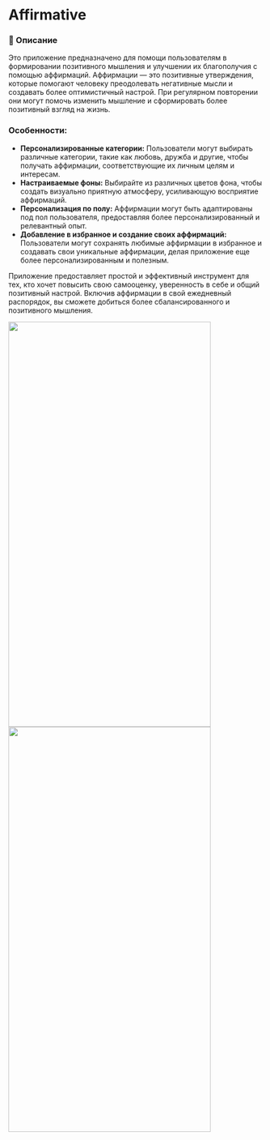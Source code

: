 # Affirmative
### 📜 Описание

Это приложение предназначено для помощи пользователям в формировании позитивного мышления и улучшении их благополучия с помощью аффирмаций. Аффирмации — это позитивные утверждения, которые помогают человеку преодолевать негативные мысли и создавать более оптимистичный настрой. При регулярном повторении они могут помочь изменить мышление и сформировать более позитивный взгляд на жизнь.

### Особенности:
- **Персонализированные категории:** Пользователи могут выбирать различные категории, такие как любовь, дружба и другие, чтобы получать аффирмации, соответствующие их личным целям и интересам.
- **Настраиваемые фоны:** Выбирайте из различных цветов фона, чтобы создать визуально приятную атмосферу, усиливающую восприятие аффирмаций.
- **Персонализация по полу:** Аффирмации могут быть адаптированы под пол пользователя, предоставляя более персонализированный и релевантный опыт.
- **Добавление в избранное и создание своих аффирмаций:** Пользователи могут сохранять любимые аффирмации в избранное и создавать свои уникальные аффирмации, делая приложение еще более персонализированным и полезным.

Приложение предоставляет простой и эффективный инструмент для тех, кто хочет повысить свою самооценку, уверенность в себе и общий позитивный настрой. Включив аффирмации в свой ежедневный распорядок, вы сможете добиться более сбалансированного и позитивного мышления.
  
<img src="https://github.com/user-attachments/assets/f613f8fa-30cf-41f4-b386-c86f48b634ab" width="400" height="800">
<img src="https://github.com/user-attachments/assets/8d8f89db-5982-4da3-a6ed-2b536ecf318f" width="400" height="800">
